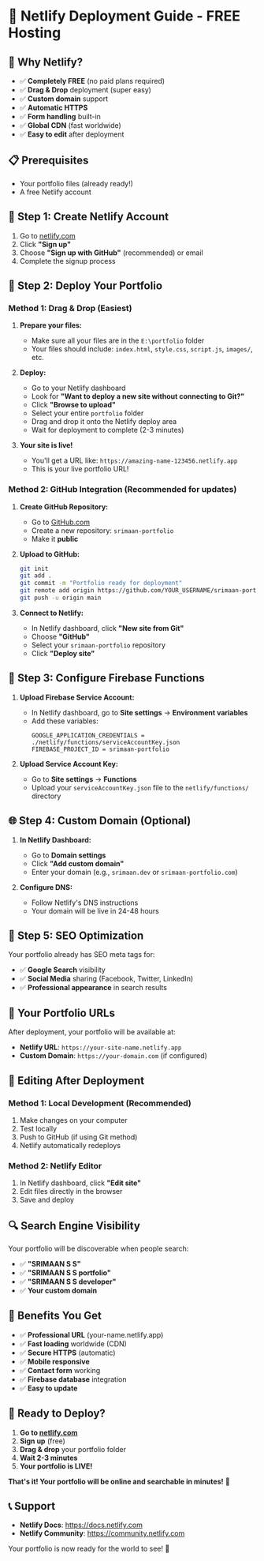 # 🚀 Netlify Deployment Guide - FREE Hosting

## 🌟 Why Netlify?
- ✅ **Completely FREE** (no paid plans required)
- ✅ **Drag & Drop** deployment (super easy)
- ✅ **Custom domain** support
- ✅ **Automatic HTTPS**
- ✅ **Form handling** built-in
- ✅ **Global CDN** (fast worldwide)
- ✅ **Easy to edit** after deployment

## 📋 Prerequisites
- Your portfolio files (already ready!)
- A free Netlify account

## 🚀 Step 1: Create Netlify Account

1. Go to [netlify.com](https://netlify.com)
2. Click **"Sign up"**
3. Choose **"Sign up with GitHub"** (recommended) or email
4. Complete the signup process

## 🚀 Step 2: Deploy Your Portfolio

### Method 1: Drag & Drop (Easiest)

1. **Prepare your files:**
   - Make sure all your files are in the `E:\portfolio` folder
   - Your files should include: `index.html`, `style.css`, `script.js`, `images/`, etc.

2. **Deploy:**
   - Go to your Netlify dashboard
   - Look for **"Want to deploy a new site without connecting to Git?"**
   - Click **"Browse to upload"**
   - Select your entire `portfolio` folder
   - Drag and drop it onto the Netlify deploy area
   - Wait for deployment to complete (2-3 minutes)

3. **Your site is live!**
   - You'll get a URL like: `https://amazing-name-123456.netlify.app`
   - This is your live portfolio URL!

### Method 2: GitHub Integration (Recommended for updates)

1. **Create GitHub Repository:**
   - Go to [GitHub.com](https://github.com)
   - Create a new repository: `srimaan-portfolio`
   - Make it **public**

2. **Upload to GitHub:**
   ```bash
   git init
   git add .
   git commit -m "Portfolio ready for deployment"
   git remote add origin https://github.com/YOUR_USERNAME/srimaan-portfolio.git
   git push -u origin main
   ```

3. **Connect to Netlify:**
   - In Netlify dashboard, click **"New site from Git"**
   - Choose **"GitHub"**
   - Select your `srimaan-portfolio` repository
   - Click **"Deploy site"**

## 🔧 Step 3: Configure Firebase Functions

1. **Upload Firebase Service Account:**
   - In Netlify dashboard, go to **Site settings** → **Environment variables**
   - Add these variables:
     ```
     GOOGLE_APPLICATION_CREDENTIALS = ./netlify/functions/serviceAccountKey.json
     FIREBASE_PROJECT_ID = srimaan-portfolio
     ```

2. **Upload Service Account Key:**
   - Go to **Site settings** → **Functions**
   - Upload your `serviceAccountKey.json` file to the `netlify/functions/` directory

## 🌐 Step 4: Custom Domain (Optional)

1. **In Netlify Dashboard:**
   - Go to **Domain settings**
   - Click **"Add custom domain"**
   - Enter your domain (e.g., `srimaan.dev` or `srimaan-portfolio.com`)

2. **Configure DNS:**
   - Follow Netlify's DNS instructions
   - Your domain will be live in 24-48 hours

## 📝 Step 5: SEO Optimization

Your portfolio already has SEO meta tags for:
- ✅ **Google Search** visibility
- ✅ **Social Media** sharing (Facebook, Twitter, LinkedIn)
- ✅ **Professional appearance** in search results

## 🎯 Your Portfolio URLs

After deployment, your portfolio will be available at:
- **Netlify URL**: `https://your-site-name.netlify.app`
- **Custom Domain**: `https://your-domain.com` (if configured)

## 📝 Editing After Deployment

### Method 1: Local Development (Recommended)
1. Make changes on your computer
2. Test locally
3. Push to GitHub (if using Git method)
4. Netlify automatically redeploys

### Method 2: Netlify Editor
1. In Netlify dashboard, click **"Edit site"**
2. Edit files directly in the browser
3. Save and deploy

## 🔍 Search Engine Visibility

Your portfolio will be discoverable when people search:
- ✅ **"SRIMAAN S S"**
- ✅ **"SRIMAAN S S portfolio"**
- ✅ **"SRIMAAN S S developer"**
- ✅ **Your custom domain**

## 🎉 Benefits You Get

- ✅ **Professional URL** (your-name.netlify.app)
- ✅ **Fast loading** worldwide (CDN)
- ✅ **Secure HTTPS** (automatic)
- ✅ **Mobile responsive**
- ✅ **Contact form** working
- ✅ **Firebase database** integration
- ✅ **Easy to update**

## 🚀 Ready to Deploy?

1. **Go to [netlify.com](https://netlify.com)**
2. **Sign up** (free)
3. **Drag & drop** your portfolio folder
4. **Wait 2-3 minutes**
5. **Your portfolio is LIVE!**

**That's it! Your portfolio will be online and searchable in minutes!** 🎉

## 📞 Support

- **Netlify Docs**: https://docs.netlify.com
- **Netlify Community**: https://community.netlify.com

Your portfolio is now ready for the world to see! 🌟
